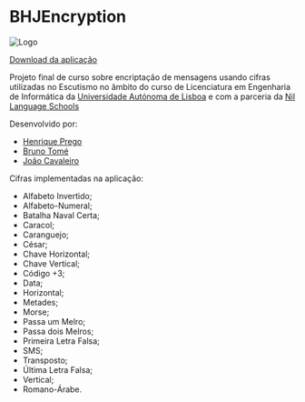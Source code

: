 # BHJEncryption

![Logo](https://i.imgur.com/Tgu1KJt.png)

[Download da aplicação](https://github.com/mrhenry549/BHJEncryption/releases)

Projeto final de curso sobre encriptação de mensagens usando cifras utilizadas no Escutismo no âmbito do curso de Licenciatura em Engenharia de Informática da [Universidade Autónoma de Lisboa](https://autonoma.pt/) e com a parceria da [Nil Language Schools](https://www.nil.pt/web/)

Desenvolvido por:

- [Henrique Prego](https://github.com/mrhenry549)
- [Bruno Tomé](https://github.com/BrunoT83)
- [João Cavaleiro](https://github.com/jmscavaleiro)

Cifras implementadas na aplicação:

- Alfabeto Invertido;
- Alfabeto-Numeral;
- Batalha Naval Certa;
- Caracol;
- Caranguejo;
- César;
- Chave Horizontal;
- Chave Vertical;
- Código +3;
- Data;
- Horizontal;
- Metades;
- Morse;
- Passa um Melro;
- Passa dois Melros;
- Primeira Letra Falsa;
- SMS;
- Transposto;
- Última Letra Falsa;
- Vertical;
- Romano-Árabe.
